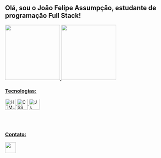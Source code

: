 ## Olá, sou o João Felipe Assumpção, estudante de programação Full Stack!

<div style="display: inline_block" align="left">
  <a href="https://github.com/joaofelipe42">
  <img height="180em" src="https://github-readme-stats.vercel.app/api?username=joaofelipe42&show_icons=true&theme=dark&include_all_commits=true&count_private=true"/>
  <img height="180em" src="https://github-readme-stats.vercel.app/api/top-langs/?username=joaofelipe42&layout=compact&langs_count=7&theme=dark"/>
</div>
  
### Tecnologias:
<div style="display: inline_block">
  <img align="center" alt="HTML5" height="35" src="https://img.shields.io/badge/HTML5-E34F26?style=for-the-badge&logo=html5&logoColor=white">
  <img align="center" alt="CSS" height="35" src="https://img.shields.io/badge/CSS3-1572B6?style=for-the-badge&logo=css3&logoColor=white">
  <img align="center" alt="Js" height="35" src="https://img.shields.io/badge/JavaScript-F7DF1E?style=for-the-badge&logo=javascript&logoColor=black">
</div>
  
<br/><br/>
  
### Contato:

<div> 
  <a href = "mailto:assumpcaojoao130@gmail.com"><img height="35" src="https://img.shields.io/badge/Gmail-D14836?style=for-the-badge&logo=gmail&logoColor=white"></a>
 
</div>
